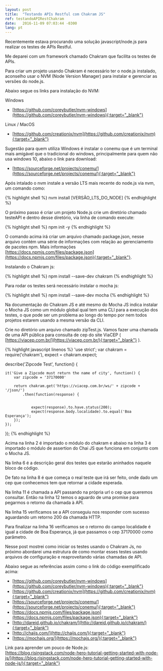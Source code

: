 ```yaml
---
layout: post
title:  "Testando APIs Restful com Chakram JS"
ref: testandoAPIRestChakram
date:   2016-11-09 07:03:44 -0300
lang: pt
---
```


Recentemente estava procurando uma solução javascript/node.js para realizar os testes de APIs Restful. 

Me deparei com um framework chamado Chakram que facilita os testes de APIs.

Para criar um projeto usando Chakram é necessário ter o node.js instalado, aconselho usar o NVM (Node Version Manager) para instalar e gerenciar as versões do node.js.

Abaixo segue os links para instalação do NVM:

Windows

* [https://github.com/coreybutler/nvm-windows](https://github.com/coreybutler/nvm-windows){:target="_blank"}

Linux / MacOS

* [https://github.com/creationix/nvm](https://github.com/creationix/nvm){:target="_blank"}


Sugestão para quem utiliza Windows é instalar o conemu que é um terminal mais amigável que o tradicional do windows, principalmente para quem não usa windows 10, abaixo o link para download:

* [https://sourceforge.net/projects/conemu/](https://sourceforge.net/projects/conemu/){:target="_blank"}


Após intalado o nvm instale a versão LTS mais recente do node.js via nvm, um comando como:

{% highlight shell %}
nvm install [VERSÃO_LTS_DO_NODE]
{% endhighlight %}

O próximo passo é criar um projeto Node.js crie um diretório chamado testeAPI e dentro desse diretório, via linha de comando execute:

{% highlight shell %}
npm init -y
{% endhighlight %}

O comando acima irá criar um arquivo chamado package.json, nesse arquivo contém uma série de informações com relação ao gerenciamento de pacotes npm. Mais informações [https://docs.npmjs.com/files/package.json](https://docs.npmjs.com/files/package.json){:target="_blank"}.

Instalando o Chakram js:

{% highlight shell %}
npm install --save-dev chakram
{% endhighlight %}

Para rodar os testes será necessário instalar o mocha js:

{% highlight shell %}
npm install --save-dev mocha
{% endhighlight %}

Na documentação do Chakram JS e até mesmo do Mocha JS indica instalar o Mocha JS como um módulo global qual tem uma CLI para a execução dos testes, o que pode ser um problema ao longo do tempo por nem todos projetos estarem usando a mesma versão da CLI.

Crie no diretório um arquivo chamado zipTest.js. Vamos fazer uma chamada de uma API pública para consulta de cep do site ViaCEP ( [https://viacep.com.br/](https://viacep.com.br/){:target="_blank"} ).

{% highlight javascript linenos %}
'use strict';
var chakram = require('chakram'),
    expect = chakram.expect;


describe('Zipcode Test', function() {

    it('Give a Zipcode must return the name of city', function() {
        var zipcode = '37170000'

        return chakram.get('https://viacep.com.br/ws/' + zipcode + '/json/')
            .then(function(response) {

            
                expect(response).to.have.status(200);
                expect(response.body.localidade).to.equal('Boa Esperança');
        });
    });
});
{% endhighlight %}


Acima na linha 2 é importado o módulo do chakram e abaixo na linha 3 é importado o módulo de assertion do Chai JS que funciona em conjunto com o Mocha JS.

Na linha 6 é a descrição geral dos testes que estarão aninhados naquele bloco de código.

De fato na linha 8 é que começa o real teste que irá ser feito, onde dado um cep que conhecemos tem que retornar a cidade esperada.

Na linha 11 é chamada a API passando na própria url o cep que queremos consultar. Então na linha 12 temos o aguardo de uma promise para pegarmos o retorno da chamada à API.

Na linha 15 verificamos se a API conseguiu nos responder com sucesso aguardando um retorno 200 da chamada HTTP.

Para finalizar na linha 16 verificamos se o retorno do campo localidade é igual a cidade de Boa Esperança, já que passamos o cep 37170000 como parâmetro.

Nesse post mostrei como iniciar os testes usando o Chakram Js, no próximo abordarei uma estrutura de como montar esses testes usando arquivos de configuração e reaproveitando várias chamadas de API.

Abaixo segue as referências assim como o link do código exemplificado acima:

* [https://github.com/coreybutler/nvm-windows](https://github.com/coreybutler/nvm-windows){:target="_blank"}
* [https://github.com/creationix/nvm](https://github.com/creationix/nvm){:target="_blank"}
* [https://sourceforge.net/projects/conemu/](https://sourceforge.net/projects/conemu/){:target="_blank"}
* [https://docs.npmjs.com/files/package.json](https://docs.npmjs.com/files/package.json){:target="_blank"}
* [http://dareid.github.io/chakram/](http://dareid.github.io/chakram/){:target="_blank"}
* [http://chaijs.com/](http://chaijs.com/){:target="_blank"}
* [https://mochajs.org/](https://mochajs.org/){:target="_blank"}


Link para aprender um pouco de Node.js: [https://blog.risingstack.com/node-hero-tutorial-getting-started-with-node-js/](https://blog.risingstack.com/node-hero-tutorial-getting-started-with-node-js/){:target="_blank"}